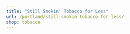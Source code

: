 ```yaml
---
title: "Still Smokin' Tobacco for Less"
url: /portland/still-smokin-tobacco-for-less/
shop: tobacco
---
```


